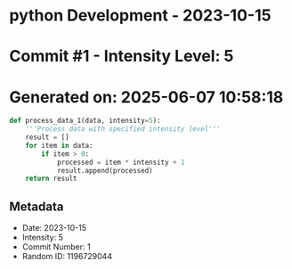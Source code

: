 ﻿# python Development - 2023-10-15
# Commit #1 - Intensity Level: 5
# Generated on: 2025-06-07 10:58:18
```python
def process_data_1(data, intensity=5):
    '''Process data with specified intensity level'''
    result = []
    for item in data:
        if item > 0:
            processed = item * intensity + 1
            result.append(processed)
    return result
```
## Metadata
- Date: 2023-10-15
- Intensity: 5
- Commit Number: 1
- Random ID: 1196729044

